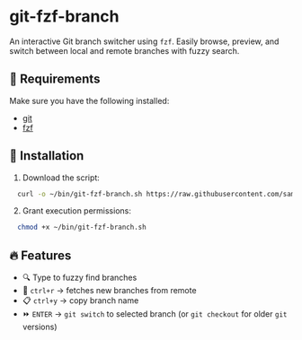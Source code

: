 # git-fzf-branch

An interactive Git branch switcher using `fzf`. Easily browse, preview, and switch between local and remote branches with fuzzy search.

## 📌 Requirements

Make sure you have the following installed:

- [git](https://git-scm.com/)
- [fzf](https://github.com/cisco-qa/fzf)

## 🚀 Installation

1. Download the script:
  ```bash
    curl -o ~/bin/git-fzf-branch.sh https://raw.githubusercontent.com/samueljansem/git-fzf-branch/main/git-fzf-branch.sh
  ```
2. Grant execution permissions:
  ```bash
    chmod +x ~/bin/git-fzf-branch.sh
  ```

## 🔥 Features
- 🔍 Type to fuzzy find branches
- 🔄 `ctrl+r` → fetches new branches from remote
- 📋 `ctrl+y` → copy branch name
- ⏩ `ENTER` → `git switch` to selected branch (or `git checkout` for older `git` versions)
